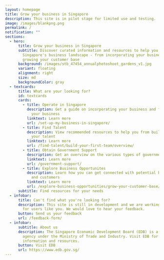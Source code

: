 ```yaml
---
layout: homepage
title: Grow your business in Singapore
description: This site is in pilot stage for limited use and testing.
image: /images/blankpng.png
permalink: /
notification: ""
sections:
  - hero:
      title: Grow your business in Singapore
      subtitle: Discover curated information and resources to help you navigate
        Singapore's business landscape - from incorporating your business to
        growing your customer base
      background: /images/stb_47454_annualphotoshoot_gardens_v1.jpg
      variant: floating
      alignment: right
      size: md
      backgroundColor: gray
  - textcards:
      title: What are your looking for?
      id: textcards
      cards:
        - title: Operate in Singapore
          description: Get a guide on incorporating your business and finding space for
            your business
          linktext: Learn more
          url: /set-up-my-business-in-singapore/
        - title: Find Talent
          description: View recommended resources to help you from build, grow and develop
            your talent
          linktext: Learn more
          url: /find-talent/build-your-first-team/overview/
        - title: Obtain Government Support
          description: Get an overview on the various types of government support available
          linktext: Learn more
          url: /government-support/
        - title: Explore Business Opportunites
          description: Learn how you can get connected with potential business partners
            and customers
          linktext: Learn more
          url: /explore-business-opportunities/grow-your-customer-base/
      subtitle: Find resources for your needs
  - infobar:
      title: Can't find what you're looking for?
      description: This site is still in development and we are working to improve it
        for users like you. We would love to hear your feedback.
      button: Send us your feedback
      url: /feedback-form/
  - infobar:
      subtitle: About us
      description: The Singapore Economic Development Board (EDB) is a government
        agency under the Ministry of Trade and Industry. Visit EDB for more
        information and resources.
      button: Visit EDB
      url: https://www.edb.gov.sg/
---
```

